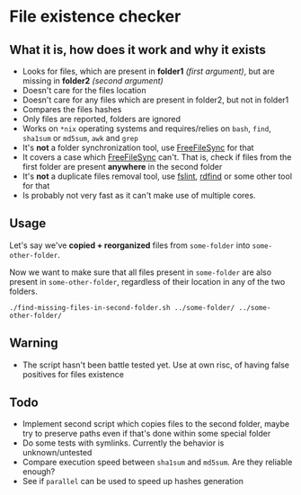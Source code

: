 # File existence checker

## What it is, how does it work and why it exists
- Looks for files, which are present in **folder1** *(first argument)*, but are missing in **folder2** *(second argument)*
- Doesn't care for the files location
- Doesn't care for any files which are present in folder2, but not in folder1
- Compares the files hashes
- Only files are reported, folders are ignored
- Works on `*nix` operating systems and requires/relies on `bash`, `find`, `sha1sum` or `md5sum`, `awk` and `grep`
- It's **not** a folder synchronization tool, use [FreeFileSync](https://freefilesync.org/) for that
- It covers a case which [FreeFileSync](https://freefilesync.org/) can't. That is, check if files from the first folder are present **anywhere** in the second folder
- It's **not** a duplicate files removal tool, use [fslint](https://snapcraft.io/install/fslint-unofficial/ubuntu), [rdfind](http://manpages.ubuntu.com/manpages/trusty/man1/rdfind.1.html) or some other tool for that
- Is probably not very fast as it can't make use of multiple cores.

## Usage

Let's say we've **copied + reorganized** files from `some-folder` into `some-other-folder`.

Now we want to make sure that all files present in `some-folder` are also present in `some-other-folder`, regardless of their location in any of the two folders.
```
./find-missing-files-in-second-folder.sh ../some-folder/ ../some-other-folder/
```

## Warning

- The script hasn't been battle tested yet. Use at own risc, of having false positives for files existence

## Todo
- Implement second script which copies files to the second folder, maybe try to preserve paths even if that's done within some special folder
- Do some tests with symlinks. Currently the behavior is unknown/untested
- Compare execution speed between `sha1sum` and `md5sum`. Are they reliable enough?
- See if `parallel` can be used to speed up hashes generation
